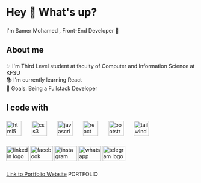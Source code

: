 <h1 align="left">Hey 👋 What's up?</h1>

###

<p align="left">I'm Samer Mohamed , Front-End Developer 🪽</p>

###

<h2 align="left">About me</h2>

###

<p align="left">✨ I'm Third Level student at faculty of Computer and Information Science at KFSU<br>📚 I'm currently learning React<br>🎯 Goals: Being a Fullstack Developer</p>

###

<h2 align="left">I code with</h2>

###

<div align="left">
  <img src="https://cdn.jsdelivr.net/gh/devicons/devicon/icons/html5/html5-original.svg" height="40" alt="html5 logo"  />
  <img width="20" />
  <img src="https://cdn.jsdelivr.net/gh/devicons/devicon/icons/css3/css3-original.svg" height="40" alt="css3 logo"  />
  <img width="20" />
  <img src="https://cdn.jsdelivr.net/gh/devicons/devicon/icons/javascript/javascript-original.svg" height="40" alt="javascript logo"  />
  <img width="20" />
  <img src="https://cdn.jsdelivr.net/gh/devicons/devicon/icons/react/react-original.svg" height="40" alt="react logo"  />
  <img width="20" />
  <img src="https://cdn.jsdelivr.net/gh/devicons/devicon/icons/bootstrap/bootstrap-original.svg" height="40" alt="bootstrap logo"  />
  <img width="20" />
  <img src="https://cdn.simpleicons.org/tailwindcss/06B6D4" height="40" alt="tailwindcss logo"  />
</div>

###

<div align="left">
  <a href="www.linkedin.com/in/samer-mohamed-5b2586280" target="_blank"  style="text-decoration: none;" >
    <img src="https://raw.githubusercontent.com/maurodesouza/profile-readme-generator/master/src/assets/icons/social/linkedin/default.svg" width="60" height="40" alt="linkedin logo"  />
  </a>
  <a href="https://www.facebook.com/profile.php?id=100083281736623&mibextid=ZbWKwL" target="_blank" style="text-decoration: none;">
    <img src="https://raw.githubusercontent.com/maurodesouza/profile-readme-generator/master/src/assets/icons/social/facebook/default.svg" width="60" height="40" alt="facebook logo"  />
  </a>
  <a href="https://instagram.com/samer_mohamed96?utm_source=qr&igshid=MzNlNGNkZWQ4Mg%3D%3D" target="_blank" style="text-decoration: none;">
    <img src="https://raw.githubusercontent.com/maurodesouza/profile-readme-generator/master/src/assets/icons/social/instagram/default.svg" width="60" height="40" alt="instagram logo"  />
  </a>
  <a href="https://wa.me/qr/DSRQF7O6GN4JL1" target="_blank" style="text-decoration: none;">
    <img src="https://raw.githubusercontent.com/maurodesouza/profile-readme-generator/master/src/assets/icons/social/whatsapp/default.svg" width="60" height="40" alt="whatsapp logo"  />
  </a>
  <a href="https://t.me/+201065849076" target="_blank" style="text-decoration: none;">
    <img src="https://raw.githubusercontent.com/maurodesouza/profile-readme-generator/master/src/assets/icons/social/telegram/default.svg" width="60" height="40" alt="telegram logo"  />
  </a>
</div>

###
[Link to Portfolio Website](https://samermo11.github.io/Portfolio/)
<a href="https://samermo11.github.io/Portfolio/" target="_blank" style="text-decoration: none;"> 
PORTFOLIO  </a>




